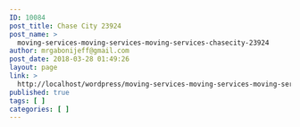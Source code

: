 ```yaml
---
ID: 10084
post_title: Chase City 23924
post_name: >
  moving-services-moving-services-moving-services-chasecity-23924
author: mrgabonijeff@gmail.com
post_date: 2018-03-28 01:49:26
layout: page
link: >
  http://localhost/wordpress/moving-services-moving-services-moving-services-chasecity-23924/
published: true
tags: [ ]
categories: [ ]
---
```

